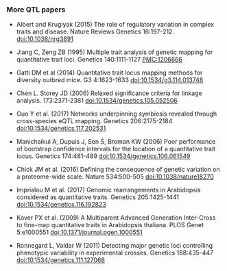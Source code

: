### More QTL papers

- Albert and Kruglyak (2015) The role of regulatory variation in
  complex traits and disease. Nature Reviews Genetics 16:197-212.
  [doi:10.1038/nrg3891](https://doi.org/10.1038/nrg3891)

- Jiang C, Zeng ZB (1995) Multiple trait analysis of genetic mapping for quantitative trait loci.
  Genetics 140:1111-1127 [PMC:1206666](https://www.ncbi.nlm.nih.gov/pmc/articles/PMC1206666/)

- Gatti DM et al (2014) Quantitative trait locus mapping methods for diversity outbred mice.
  G3 4:1623-1633 [doi:10.1534/g3.114.013748](https://doi.org/10.1534/g3.114.013748)

- Chen L. Storey JD (2006) Relaxed significance criteria for linkage analysis. 173:2371-2381
  [doi:10.1534/genetics.105.052506](https://doi.org/10.1534/genetics.105.052506)

- Guo Y et al. (2017) Networks underpinning symbiosis revealed through cross-species eQTL mapping.
  Genetics 206:2175-2184 [doi:10.1534/genetics.117.202531](https://doi.org/10.1534/genetics.117.202531)

- Manichaikul A, Dupuis J, Sen Ś, Broman KW (2006) Poor performance of bootstrap confidence
  intervals for the location of a quantitative trait locus. Genetics 174:481-489
  [doi:10.1534/genetics.106.061549](https://doi.org/10.1534/genetics.106.061549)

- Chick JM et al. (2016) Defining the consequence of genetic variation on a proteome-wide scale.
  Nature 534:500-505 [doi:10.1038/nature18270](https://doi.org/10.1038/nature18270)

- Imprialou M et al. (2017) Genomic rearrangements in Arabidopsis
  considered as quantitative traits. Genetics 205:1425-1441
  [doi:10.1534/genetics.116.192823](https://doi.org/10.1534/genetics.116.192823)

- Kover PX et al. (2009) A Multiparent Advanced Generation Inter-Cross
  to fine-map quantitative traits in Arabidopsis thaliana. PLOS Genet
  5:e1000551
  [doi:10.1371/journal.pgen.1000551](https://doi.org/10.1371/journal.pgen.1000551)

- Ronnegard L, Valdar W (2011) Detecting major genetic loci
  controlling phenotypic variability in experimental crosses. Genetics
  188:435-447
  [doi:10.1534/genetics.111.127068](https://doi.org/10.1534/genetics.111.127068)
